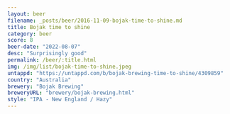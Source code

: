 ```yaml
---
layout: beer
filename: _posts/beer/2016-11-09-bojak-time-to-shine.md
title: Bojak time to shine
category: beer
score: 8
beer-date: "2022-08-07"
desc: "Surprisingly good"
permalink: /beer/:title.html
img: /img/list/bojak-time-to-shine.jpeg
untappd: "https://untappd.com/b/bojak-brewing-time-to-shine/4309859"
country: "Australia"
brewery: "Bojak Brewing"
breweryURL: "brewery/bojak-brewing.html"
style: "IPA - New England / Hazy"
---
```

